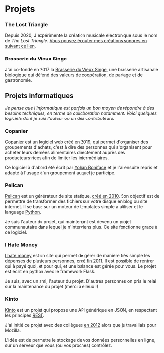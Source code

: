 # Projets

### The Lost Triangle

Depuis 2020, J'expérimente la création musicale electronique sous le nom de *The Lost Triangle*. [Vous pouvez écouter mes créations sonores en suivant ce lien](https://soundcloud.com/the-lost-triangle/).

### Brasserie du Vieux Singe

J'ai co-fondé en 2017 la [Brasserie du Vieux Singe](https://www.vieuxsinge.com/), une brasserie artisanale biologique qui défend des valeurs de coopération, de partage et de gastronomie. 

## Projets informatiques

*Je pense que l'informatique est parfois un bon moyen de répondre à des besoins techniques, en terme de collaboration notamment. Voici quelques logiciels dont je suis l'auteur ou un des contributeurs.*

### Copanier

[Copanier](https://github.com/spiral-project/copanier) est un logiciel web créé en 2019, qui permet d'organiser des groupements d'achats, c'est à dire des personnes qui s'organisent pour acheter leurs denrées alimentaires directement auprès des producteurs·rices afin de limiter les intermédiaires.

Ce logiciel à d'abord été écrit par [Yohan Boniface](https://yohanboniface.me/) et je l'ai ensuite repris et adapté à l'usage d'un groupement auquel je participe.


### Pelican

  [Pelican](http://getpelican.com) est un générateur de site statique, [créé en 2010](https://blog.notmyidea.org/pelican-a-simple-static-blog-generator-in-python.html). Son objectif est de permettre de transformer des fichiers sur votre disque en blog ou site internet. Il se base sur un moteur de templates simple à utiliser et le language [Python](https://python.org).
  
  Je suis l'auteur du projet, qui maintenant est devenu un projet communautaire  dans lequel je n'interviens plus. Ce site fonctionne grace à ce logiciel.


### I Hate Money

  [I hate money](http://ihatemoney.org) est un site qui permet de gérer de manière très simple les dépenses de plusieurs personnes, [créé fin 2011](https://blog.notmyidea.org/how-are-you-handling-your-shared-expenses.html). Il est possible de rentrer qui à payé quoi, et pour qui, et une balance est gérée pour vous. Le projet est écrit en python avec le framework Flask.

  Je suis, avec un ami, l'auteur du projet. D'autres personnes on pris le relai sur  la maintenance du projet (merci a elleux !)


### Kinto

  [Kinto](https://github.com/kinto/kinto) est un projet qui propose une API générique en JSON, en respectant les principes [REST](https://fr.wikipedia.org/wiki/Representational_state_transfer).
  
  J'ai initié ce projet avec des collègues [en 2012](https://blog.notmyidea.org/thoughts-about-a-form-generation-service-gis-enabled.html) alors que je travaillais pour Mozilla.

  L'idée est de permetre le stockage de vos données personnelles en ligne, sur un serveur
  que vous (ou vos proches) contrôlez.
